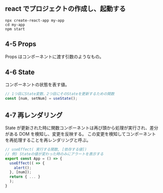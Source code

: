 ## react でプロジェクトの作成し、起動する

```
npx create-react-app my-app
cd my-app
npm start
```

## 4-5 Props

Props はコンポーネントに渡す引数のようなもの。

## 4-6 State

コンポーネントの状態を表す値。

```js
// 1つ目にState変数、2つ目にそのStateを更新するための関数
const [num, setNum] = useState();
```

## 4-7 再レンダリング

State が更新された時に関数コンポーネントは再び頭から処理が実行され、差分がある DOM を検知し、変更を反映する。
この変更を検知してコンポーネントを再処理することを再レンダリングと呼ぶ。

```js
// useEffect( 実行する関数, [依存する値])
// 例) Stateの値が変わった時のみにアラートを表示する
export const App = () => {
  useEffect(( => {
    alert();
  }, [num]);
  return { ... }
  );
}

```
